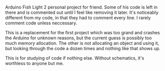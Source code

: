 Arduino Fish Light 2 personal project for friend. Some of his code is left in there and is commented out until I feel like removing it later. It's noticeably different from my code, in that they had to comment every line. I rarely comment code unless neccessary.

This is a replacement for the first project which was too grand and crashes the Arduino for unknown reasons, but the current guess is possibly too much memory allocation. The other is not allocating an object and using it, but looking through the code a dozen times and nothing like that shows up.

This is for studying of code if nothing else. Without schematics, it's worthless to anyone but me.

